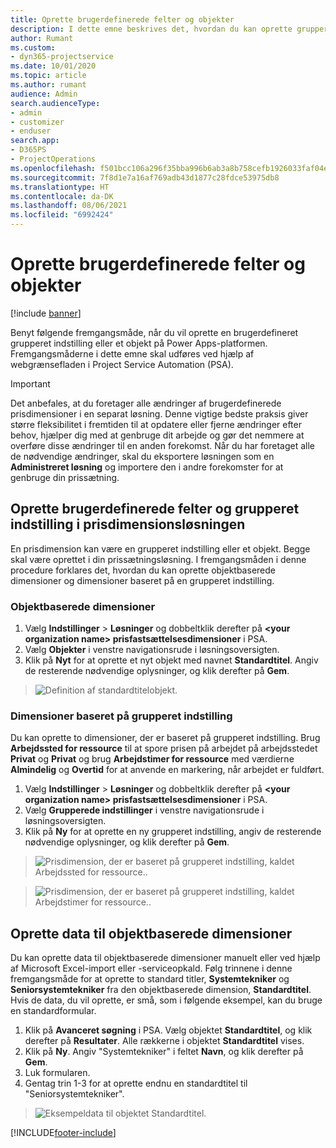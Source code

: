```yaml
---
title: Oprette brugerdefinerede felter og objekter
description: I dette emne beskrives det, hvordan du kan oprette grupperede indstillinger og objekter i din egen løsning i Power Apps-platformen.
author: Rumant
ms.custom:
- dyn365-projectservice
ms.date: 10/01/2020
ms.topic: article
ms.author: rumant
audience: Admin
search.audienceType:
- admin
- customizer
- enduser
search.app:
- D365PS
- ProjectOperations
ms.openlocfilehash: f501bcc106a296f35bba996b6ab3a8b758cefb1926033faf04ee23c42bc94d39
ms.sourcegitcommit: 7f8d1e7a16af769adb43d1877c28fdce53975db8
ms.translationtype: HT
ms.contentlocale: da-DK
ms.lasthandoff: 08/06/2021
ms.locfileid: "6992424"
---
```

# <a name="create-custom-fields-and-entities"></a>Oprette brugerdefinerede felter og objekter 

[!include [banner](../includes/psa-now-project-operations.md)]

Benyt følgende fremgangsmåde, når du vil oprette en brugerdefineret grupperet indstilling eller et objekt på Power Apps-platformen.  
Fremgangsmåderne i dette emne skal udføres ved hjælp af webgrænsefladen i Project Service Automation (PSA).

> [!IMPORTANT]
> Det anbefales, at du foretager alle ændringer af brugerdefinerede prisdimensioner i en separat løsning. Denne vigtige bedste praksis giver større fleksibilitet i fremtiden til at opdatere eller fjerne ændringer efter behov, hjælper dig med at genbruge dit arbejde og gør det nemmere at overføre disse ændringer til en anden forekomst. Når du har foretaget alle de nødvendige ændringer, skal du eksportere løsningen som en **Administreret løsning** og importere den i andre forekomster for at genbruge din prissætning.

  
## <a name="create-custom-fields-and-option-sets-in-the-pricing-dimension-solution"></a>Oprette brugerdefinerede felter og grupperet indstilling i prisdimensionsløsningen

En prisdimension kan være en grupperet indstilling eller et objekt. Begge skal være oprettet i din prissætningsløsning. I fremgangsmåden i denne procedure forklares det, hvordan du kan oprette objektbaserede dimensioner og dimensioner baseret på en grupperet indstilling.

### <a name="entity-based-dimensions"></a>Objektbaserede dimensioner

1. Vælg **Indstillinger** > **Løsninger** og dobbeltklik derefter på **\<your organization name> prisfastsættelsesdimensioner** i PSA.
2. Vælg **Objekter** i venstre navigationsrude i løsningsoversigten.
3. Klik på **Nyt** for at oprette et nyt objekt med navnet **Standardtitel**. Angiv de resterende nødvendige oplysninger, og klik derefter på **Gem**.

> ![Definition af standardtitelobjekt.](media/Standard-Title-entity-definition.png)


### <a name="option-set-based-dimensions"></a>Dimensioner baseret på grupperet indstilling 
Du kan oprette to dimensioner, der er baseret på grupperet indstilling. Brug **Arbejdssted for ressource** til at spore prisen på arbejdet på arbejdsstedet **Privat** og **Privat** og brug **Arbejdstimer for ressource** med værdierne **Almindelig** og **Overtid** for at anvende en markering, når arbejdet er fuldført.


1. Vælg **Indstillinger** > **Løsninger** og dobbeltklik derefter på **\<your organization name> prisfastsættelsesdimensioner** i PSA. 
2. Vælg **Grupperede indstillinger** i venstre navigationsrude i løsningsoversigten. 
3. Klik på **Ny** for at oprette en ny grupperet indstilling, angiv de resterende nødvendige oplysninger, og klik derefter på **Gem**.

> ![Prisdimension, der er baseret på grupperet indstilling, kaldet Arbejdssted for ressource..](media/Option-set-PD-called-Resource-Work-Location.png)

> ![Prisdimension, der er baseret på grupperet indstilling, kaldet Arbejdstimer for ressource..](media/Option-set-PD-called-Resource-Work-Hours.PNG)


## <a name="create-data-for-entity-based-dimensions"></a>Oprette data til objektbaserede dimensioner

Du kan oprette data til objektbaserede dimensioner manuelt eller ved hjælp af Microsoft Excel-import eller -serviceopkald. Følg trinnene i denne fremgangsmåde for at oprette to standard titler, **Systemtekniker** og **Seniorsystemtekniker** fra den objektbaserede dimension, **Standardtitel**. Hvis de data, du vil oprette, er små, som i følgende eksempel, kan du bruge en standardformular.

1. Klik på **Avanceret søgning** i PSA. Vælg objektet **Standardtitel**, og klik derefter på **Resultater**. Alle rækkerne i objektet **Standardtitel** vises.
2. Klik på **Ny**. Angiv "Systemtekniker" i feltet **Navn**, og klik derefter på **Gem**.
3. Luk formularen. 
4. Gentag trin 1-3 for at oprette endnu en standardtitel til "Seniorsystemtekniker".

> ![Eksempeldata til objektet Standardtitel.](media/ST-data.png)




[!INCLUDE[footer-include](../includes/footer-banner.md)]